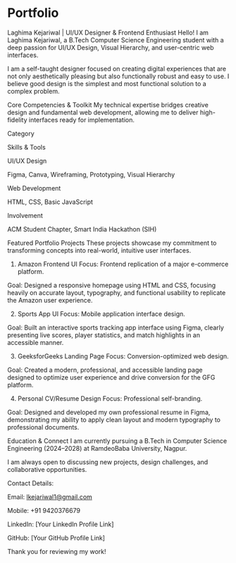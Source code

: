 # Portfolio
Laghima Kejariwal | UI/UX Designer & Frontend Enthusiast
Hello! I am Laghima Kejariwal, a B.Tech Computer Science Engineering student with a deep passion for UI/UX Design, Visual Hierarchy, and user-centric web interfaces.

I am a self-taught designer focused on creating digital experiences that are not only aesthetically pleasing but also functionally robust and easy to use. I believe good design is the simplest and most functional solution to a complex problem.

Core Competencies & Toolkit
My technical expertise bridges creative design and fundamental web development, allowing me to deliver high-fidelity interfaces ready for implementation.

Category

Skills & Tools

UI/UX Design

Figma, Canva, Wireframing, Prototyping, Visual Hierarchy

Web Development

HTML, CSS, Basic JavaScript

Involvement

ACM Student Chapter, Smart India Hackathon (SIH)

Featured Portfolio Projects
These projects showcase my commitment to transforming concepts into real-world, intuitive user interfaces.

1. Amazon Frontend UI
Focus: Frontend replication of a major e-commerce platform.

Goal: Designed a responsive homepage using HTML and CSS, focusing heavily on accurate layout, typography, and functional usability to replicate the Amazon user experience.

2. Sports App UI
Focus: Mobile application interface design.

Goal: Built an interactive sports tracking app interface using Figma, clearly presenting live scores, player statistics, and match highlights in an accessible manner.

3. GeeksforGeeks Landing Page
Focus: Conversion-optimized web design.

Goal: Created a modern, professional, and accessible landing page designed to optimize user experience and drive conversion for the GFG platform.

4. Personal CV/Resume Design
Focus: Professional self-branding.

Goal: Designed and developed my own professional resume in Figma, demonstrating my ability to apply clean layout and modern typography to professional documents.

Education & Connect
I am currently pursuing a B.Tech in Computer Science Engineering (2024–2028) at RamdeoBaba University, Nagpur.

I am always open to discussing new projects, design challenges, and collaborative opportunities.

Contact Details:

Email: lkejariwal1@gmail.com

Mobile: +91 9420376679

LinkedIn: [Your LinkedIn Profile Link]

GitHub: [Your GitHub Profile Link]

Thank you for reviewing my work!
